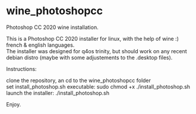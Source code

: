 # wine_photoshopcc
Photoshop CC 2020 wine installation.
  
This is a Photoshop CC 2020 installer for linux, with the help of wine :)  
french & english languages.  
The installer was designed for q4os trinity, but should work on any recent debian distro (maybe with some adjustements to the .desktop files).  
  
Instructions:  
  
clone the repository, an cd to the wine_photoshopcc folder  
set install_photoshop.sh executable: sudo chmod +x ./install_photoshop.sh  
launch the installer: ./install_photoshop.sh  
  
Enjoy.
